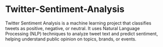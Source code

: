 # Twitter-Sentiment-Analysis
Twitter Sentiment Analysis is a machine learning project that classifies tweets as positive, negative, or neutral. It uses Natural Language Processing (NLP) techniques to analyze tweet text and predict sentiment, helping understand public opinion on topics, brands, or events.
